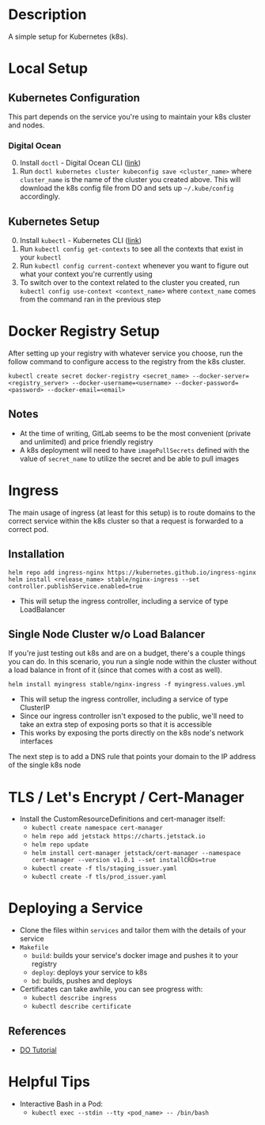 # Description
A simple setup for Kubernetes (k8s).

# Local Setup

## Kubernetes Configuration

This part depends on the service you're using to maintain your k8s cluster and nodes.

### Digital Ocean
0. Install `doctl` - Digital Ocean CLI ([link](https://github.com/digitalocean/doctl))
0. Run `doctl kubernetes cluster kubeconfig save <cluster_name>` where `cluster_name` is the name of the cluster you created above. This will download the k8s config file from DO and sets up `~/.kube/config` accordingly.

## Kubernetes Setup
0. Install `kubectl` - Kubernetes CLI ([link](https://kubernetes.io/docs/tasks/tools/install-kubectl/))
0. Run `kubectl config get-contexts` to see all the contexts that exist in your `kubectl`
  0. Run `kubectl config current-context` whenever you want to figure out what your context you're currently using
0. To switch over to the context related to the cluster you created, run `kubectl config use-context <context_name>` where `context_name` comes from the command ran in the previous step

# Docker Registry Setup

After setting up your registry with whatever service you choose, run the follow command to configure access to the registry from the k8s cluster.

`kubectl create secret docker-registry <secret_name> --docker-server=<registry_server> --docker-username=<username> --docker-password=<password> --docker-email=<email>`

## Notes

- At the time of writing, GitLab seems to be the most convenient (private and unlimited) and price friendly registry
- A k8s deployment will need to have `imagePullSecrets` defined with the value of `secret_name` to utilize the secret and be able to pull images

# Ingress

The main usage of ingress (at least for this setup) is to route domains to the correct service within the k8s cluster so that a request is forwarded to a correct pod.

## Installation

`helm repo add ingress-nginx https://kubernetes.github.io/ingress-nginx`
`helm install <release_name> stable/nginx-ingress --set controller.publishService.enabled=true`

- This will setup the ingress controller, including a service of type LoadBalancer

## Single Node Cluster w/o Load Balancer

If you're just testing out k8s and are on a budget, there's a couple things you can do. In this scenario, you run a single node within the cluster without a load balance in front of it (since that comes with a cost as well).

`helm install myingress stable/nginx-ingress -f myingress.values.yml`

- This will setup the ingress controller, including a service of type ClusterIP
- Since our ingress controller isn't exposed to the public, we'll need to take an extra step of exposing ports so that it is accessible
- This works by exposing the ports directly on the k8s node's network interfaces

The next step is to add a DNS rule that points your domain to the IP address of the single k8s node

# TLS / Let's Encrypt / Cert-Manager
- Install the CustomResourceDefinitions and cert-manager itself:
  - `kubectl create namespace cert-manager`
  - `helm repo add jetstack https://charts.jetstack.io`
  - `helm repo update`
  - `helm install cert-manager jetstack/cert-manager --namespace cert-manager --version v1.0.1 --set installCRDs=true`
  - `kubectl create -f tls/staging_issuer.yaml`
  - `kubectl create -f tls/prod_issuer.yaml`

# Deploying a Service

- Clone the files within `services` and tailor them with the details of your service
- `Makefile`
  - `build`: builds your service's docker image and pushes it to your registry
  - `deploy`: deploys your service to k8s
  - `bd`: builds, pushes and deploys
- Certificates can take awhile, you can see progress with:
  - `kubectl describe ingress`
  - `kubectl describe certificate`

## References
- [DO Tutorial](https://www.digitalocean.com/community/tutorials/how-to-set-up-an-nginx-ingress-with-cert-manager-on-digitalocean-kubernetes)

# Helpful Tips
- Interactive Bash in a Pod:
  - `kubectl exec --stdin --tty <pod_name> -- /bin/bash`
